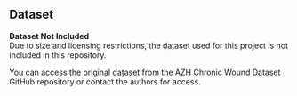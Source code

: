 ## Dataset

**Dataset Not Included**  
Due to size and licensing restrictions, the dataset used for this project is not included in this repository.

You can access the original dataset from the [AZH Chronic Wound Dataset](https://github.com/uwm-bigdata/wound-classification-using-images-and-locations/tree/main/dataset) GitHub repository or contact the authors for access.
